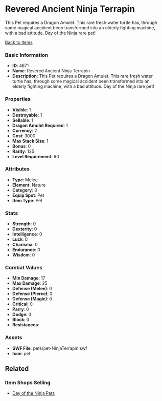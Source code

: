 # Revered Ancient Ninja Terrapin

This Pet requires a Dragon Amulet. This rare fresh water turtle has, through some magical accident been transformed into an elderly fighting machine, with a bad attitude. Day of the Ninja rare pet!

[Back to Items](../items.md)

### Basic Information

- **ID**: 4671
- **Name**: Revered Ancient Ninja Terrapin
- **Description**: This Pet requires a Dragon Amulet. This rare fresh water turtle has, through some magical accident been transformed into an elderly fighting machine, with a bad attitude. Day of the Ninja rare pet!

### Properties

- **Visible**: 1
- **Destroyable**: 1
- **Sellable**: 1
- **Dragon Amulet Required**: 1
- **Currency**: 2
- **Cost**: 3000
- **Max Stack Size**: 1
- **Bonus**: 0
- **Rarity**: 125
- **Level Requirement**: 60

### Attributes

- **Type**: Melee
- **Element**: Nature
- **Category**: 3
- **Equip Spot**: Pet
- **Item Type**: Pet

### Stats

- **Strength**: 0
- **Dexterity**: 0
- **Intelligence**: 0
- **Luck**: 0
- **Charisma**: 0
- **Endurance**: 0
- **Wisdom**: 0

### Combat Values

- **Min Damage**: 17
- **Max Damage**: 25
- **Defense (Melee)**: 0
- **Defense (Pierce)**: 0
- **Defense (Magic)**: 0
- **Critical**: 0
- **Parry**: 0
- **Dodge**: 0
- **Block**: 0
- **Resistances**: 

### Assets

- **SWF File**: pets/pet-NinjaTerrapin.swf
- **Icon**: pet

## Related

### Item Shops Selling

- [Day of the Ninja Pets](../item-shops/166-day-of-the-ninja-pets.md)

